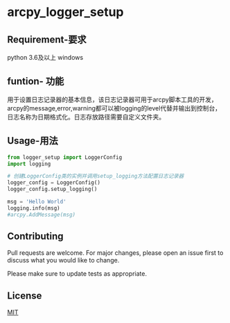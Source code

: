 # arcpy_logger_setup
## Requirement-要求
python 3.6及以上
windows 
## funtion- 功能
用于设置日志记录器的基本信息，该日志记录器可用于arcpy脚本工具的开发，arcpy的message,error,warning都可以被logging的level代替并输出到控制台，日志名称为日期格式化。日志存放路径需要自定义文件夹。
##  Usage-用法
```python
from logger_setup import LoggerConfig
import logging

# 创建LoggerConfig类的实例并调用setup_logging方法配置日志记录器
logger_config = LoggerConfig()
logger_config.setup_logging()

msg = 'Hello World'
logging.info(msg)
#arcpy.AddMessage(msg)
```
## Contributing

Pull requests are welcome. For major changes, please open an issue first
to discuss what you would like to change.

Please make sure to update tests as appropriate.

## License

[MIT](https://choosealicense.com/licenses/mit/)
